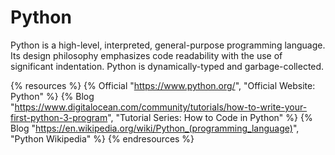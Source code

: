 # Python

Python is a high-level, interpreted, general-purpose programming language. Its design philosophy emphasizes code readability with the use of significant indentation. Python is dynamically-typed and garbage-collected. 

{% resources %}
  {% Official "https://www.python.org/", "Official Website: Python" %}
  {% Blog "https://www.digitalocean.com/community/tutorials/how-to-write-your-first-python-3-program", "Tutorial Series: How to Code in Python" %}
  {% Blog "https://en.wikipedia.org/wiki/Python_(programming_language)", "Python Wikipedia" %}
{% endresources %}



